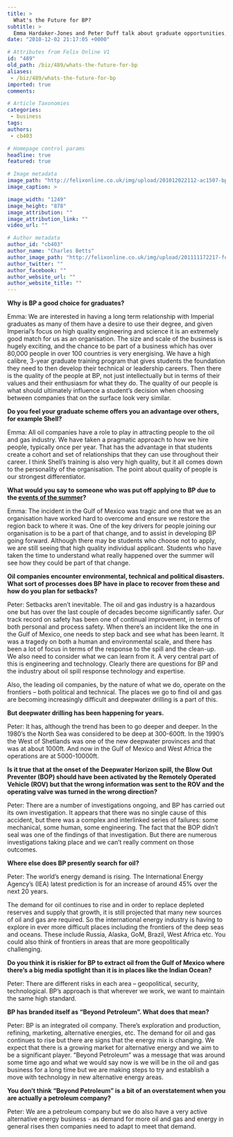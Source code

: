 ```yaml
---
title: >
  What's the Future for BP?
subtitle: >
  Emma Hardaker-Jones and Peter Duff talk about graduate opportunities, the Deepwater disaster and moving “Beyond Petroleum”
date: "2010-12-02 21:17:05 +0000"

# Attributes from Felix Online V1
id: "489"
old_path: /biz/489/whats-the-future-for-bp
aliases:
 - /biz/489/whats-the-future-for-bp
imported: true
comments:

# Article Taxonomies
categories:
 - business
tags:
authors:
 - cb403

# Homepage control params
headline: true
featured: true

# Image metadata
image_path: "http://felixonline.co.uk/img/upload/201012022112-ac1507-bpspill.jpg"
image_caption: >

image_width: "1249"
image_height: "878"
image_attribution: ""
image_attribution_link: ""
video_url: ""

# Author metadata
author_id: "cb403"
author_name: "Charles Betts"
author_image_path: "http://felixonline.co.uk/img/upload/201111172217-felix-charles-betts.jpg"
author_twitter: ""
author_facebook: ""
author_website_url: ""
author_website_title: ""
---
```


__Why is BP a good choice for graduates?__

Emma: We are interested in having a long term relationship with Imperial graduates as many of them have a desire to use their degree, and given Imperial’s focus on high quality engineering and science it is an extremely good match for us as an organisation. The size and scale of the business is hugely exciting, and the chance to be part of a business which has over 80,000 people in over 100 countries is very energising. We have a high calibre, 3-year graduate training program that gives students the foundation they need to then develop their technical or leadership careers. Then there is the quality of the people at BP, not just intellectually but in terms of their values and their enthusiasm for what they do. The quality of our people is what should ultimately influence a student’s decision when choosing between companies that on the surface look very similar.

__Do you feel your graduate scheme offers you an advantage over others, for example Shell?__

Emma: All oil companies have a role to play in attracting people to the oil and gas industry. We have taken a pragmatic approach to how we hire people, typically once per year. That has the advantage in that students create a cohort and set of relationships that they can use throughout their career. I think Shell’s training is also very high quality, but it all comes down to the personality of the organisation. The point about quality of people is our strongest differentiator.

__What would you say to someone who was put off applying to BP due to the [events of the summer](http://en.wikipedia.org/wiki/Deepwater_Horizon_oil_spill)?__

Emma: The incident in the Gulf of Mexico was tragic and one that we as an organisation have worked hard to overcome and ensure we restore the region back to where it was. One of the key drivers for people joining our organisation is to be a part of that change, and to assist in developing BP going forward. Although there may be students who choose not to apply, we are still seeing that high quality individual applicant. Students who have taken the time to understand what really happened over the summer will see how they could be part of that change.

__Oil companies encounter environmental, technical and political disasters. What sort of processes does BP have in place to recover from these and how do you plan for setbacks?__

Peter: Setbacks aren’t inevitable. The oil and gas industry is a hazardous one but has over the last couple of decades become significantly safer. Our track record on safety has been one of continual improvement, in terms of both personal and process safety. When there’s an incident like the one in the Gulf of Mexico, one needs to step back and see what has been learnt. It was a tragedy on both a human and environmental scale, and there has been a lot of focus in terms of the response to the spill and the clean-up. We also need to consider what we can learn from it. A very central part of this is engineering and technology. Clearly there are questions for BP and the industry about oil spill response technology and expertise.

Also, the leading oil companies, by the nature of what we do, operate on the frontiers – both political and technical. The places we go to find oil and gas are becoming increasingly difficult and deepwater drilling is a part of this.

__But deepwater drilling has been happening for years.__

Peter: It has, although the trend has been to go deeper and deeper. In the 1980’s the North Sea was considered to be deep at 300-600ft. In the 1990’s the West of Shetlands was one of the new deepwater provinces and that was at about 1000ft. And now in the Gulf of Mexico and West Africa the operations are at 5000-10000ft.

__Is it true that at the onset of the Deepwater Horizon spill, the Blow Out Preventer (BOP) should have been activated by the Remotely Operated Vehicle (ROV) but that the wrong information was sent to the ROV and the operating valve was turned in the wrong direction?__

Peter: There are a number of investigations ongoing, and BP has carried out its own investigation. It appears that there was no single cause of this accident, but there was a complex and interlinked series of failures: some mechanical, some human, some engineering. The fact that the BOP didn’t seal was one of the findings of that investigation. But there are numerous investigations taking place and we can’t really comment on those outcomes.

__Where else does BP presently search for oil?__

Peter: The world’s energy demand is rising. The International Energy Agency’s (IEA) latest prediction is for an increase of around 45% over the next 20 years.

The demand for oil continues to rise and in order to replace depleted reserves and supply that growth, it is still projected that many new sources of oil and gas are required. So the international energy industry is having to explore in ever more difficult places including the frontiers of the deep seas and oceans. These include Russia, Alaska, GoM, Brazil, West Africa etc. You could also think of frontiers in areas that are more geopolitically challenging.

__Do you think it is riskier for BP to extract oil from the Gulf of Mexico where there’s a big media spotlight than it is in places like the Indian Ocean?__

Peter: There are different risks in each area – geopolitical, security, technological. BP’s approach is that wherever we work, we want to maintain the same high standard.

__BP has branded itself as “Beyond Petroleum”. What does that mean?__

Peter: BP is an integrated oil company. There’s exploration and production, refining, marketing, alternative energies, etc. The demand for oil and gas continues to rise but there are signs that the energy mix is changing. We expect that there is a growing market for alternative energy and we aim to be a significant player. “Beyond Petroleum” was a message that was around some time ago and what we would say now is we will be in the oil and gas business for a long time but we are making steps to try and establish a move with technology in new alternative energy areas.

__You don’t think “Beyond Petroleum” is a bit of an overstatement when you are actually a petroleum company?__

Peter: We are a petroleum company but we do also have a very active alternative energy business - as demand for more oil and gas and energy in general rises then companies need to adapt to meet that demand.
